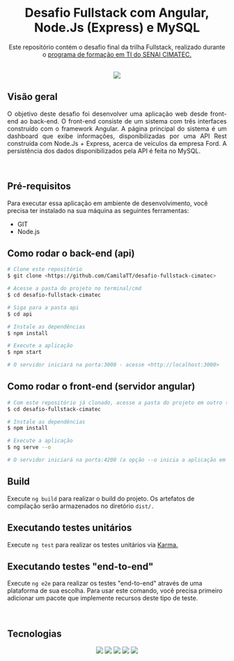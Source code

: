 <div align="center">
  <h1>Desafio Fullstack com Angular, Node.Js (Express) e MySQL</h1>
  <p>Este repositório contém o desafio final da trilha Fullstack, realizado durante o <a href="https://portal.formacaoti.senaicimatec.com.br/">programa de formação em TI do SENAI CIMATEC.</a></P>
  <br>
  <img src="https://app.travis-ci.com/CamilaTT/desafio-fullstack-cimatec.svg?branch=main">
</div>

<h2>Visão geral</h2>
<p align="justify">O objetivo deste desafio foi desenvolver uma aplicação web desde front-end ao back-end. O front-end consiste de um sistema com três interfaces construído com o framework Angular. A página principal do sistema é um dashboard que exibe informações, disponibilizadas por uma API Rest construída com Node.Js + Express, acerca de veículos da empresa Ford. A persistência dos dados disponibilizados pela API é feita no MySQL.</p>
<br>
<h2>Pré-requisitos</h2>
<p>Para executar essa aplicação em ambiente de desenvolvimento, você precisa ter instalado na sua máquina as seguintes ferramentas:</p>
<ul>
<li>GIT</li>
<li>Node.js</li>
</ul>

## Como rodar o back-end (api)
```bash
# Clone este repositório
$ git clone <https://github.com/CamilaTT/desafio-fullstack-cimatec>

# Acesse a pasta do projeto no terminal/cmd
$ cd desafio-fullstack-cimatec

# Siga para a pasta api
$ cd api

# Instale as dependências
$ npm install

# Execute a aplicação 
$ npm start 

# O servidor iniciará na porta:3000 - acesse <http://localhost:3000>
```

## Como rodar o front-end (servidor angular)
```bash
# Com este repositório já clonado, acesse a pasta do projeto em outro terminal/cmd
$ cd desafio-fullstack-cimatec

# Instale as dependências
$ npm install

# Execute a aplicação
$ ng serve --o

# O servidor iniciará na porta:4200 (a opção --o inicia a aplicação em seu navegador)
```

## Build
Execute `ng build` para realizar o build do projeto. Os artefatos de compilação serão armazenados no diretório `dist/.`

## Executando testes unitários
Execute `ng test` para realizar os testes unitários via <a href="https://karma-runner.github.io">Karma.</a>

## Executando testes "end-to-end"
Execute `ng e2e` para realizar os testes "end-to-end" através de uma plataforma de sua escolha. Para usar este comando, você precisa primeiro adicionar um pacote que implemente recursos deste tipo de teste. 

<br>
<h2>Tecnologias</h2>
<div align="center">
<img src="https://img.shields.io/static/v1?label=Angular&message=14.0.2&color=B22222&style=for-the-badge">
<img src="https://img.shields.io/static/v1?label=RxJS&message=7.5.0&color=FF1493&style=for-the-badge">
<img src="https://img.shields.io/static/v1?label=Bootstrap&message=5.2.0&color=8A2BE2&style=for-the-badge">
<img src="https://img.shields.io/static/v1?label=jwt-decode&message=3.1.2&color=000000&style=for-the-badge">
<img src="https://img.shields.io/static/v1?label=Node.Js&message=16.15.1&color=32CD32&style=for-the-badge">
</div>
